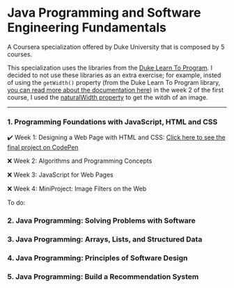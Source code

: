 # Java Programming and Software Engineering Fundamentals

A Coursera specialization offered by Duke University that is composed by 5 courses.

This specialization uses the libraries from the [Duke Learn To Program](https://www.dukelearntoprogram.com/). I decided to not use these libraries as an extra exercise; for example, insted of using the `getWidth()` property (from the Duke Learn To Program library, [you can read more about the documentation here](https://www.dukelearntoprogram.com/course1/doc/)) in the week 2 of the first course, I used the [naturalWidth property](https://developer.mozilla.org/en-US/docs/Web/API/HTMLImageElement/naturalWidth) to get the witdh of an image.

___

### 1. Programming Foundations with JavaScript, HTML and CSS

✔️ Week 1: Designing a Web Page with HTML and CSS: [Click here to see the final project on CodePen](https://codepen.io/yohanaff/pen/WNZwyrW)

❌ Week 2: Algorithms and Programming Concepts

❌ Week 3: JavaScript for Web Pages

❌ Week 4: MiniProject: Image Filters on the Web

To do:

### 2. Java Programming: Solving Problems with Software

### 3. Java Programming: Arrays, Lists, and Structured Data

### 4. Java Programming: Principles of Software Design

### 5. Java Programming: Build a Recommendation System


